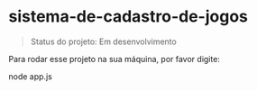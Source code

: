 # sistema-de-cadastro-de-jogos

> Status do projeto: Em desenvolvimento

Para rodar esse projeto na sua máquina, por favor digite:

node app.js

